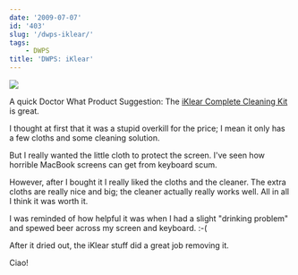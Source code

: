 ```yaml
---
date: '2009-07-07'
id: '403'
slug: '/dwps-iklear/'
tags:
    - DWPS
title: 'DWPS: iKlear'
---
```


[![](//ws-na.amazon-adsystem.com/widgets/q?_encoding=UTF8&ASIN=B0023WU6OI&Format=_SL250_&ID=AsinImage&MarketPlace=US&ServiceVersion=20070822&WS=1&tag=thedocwha-20&language=en_US)](https://www.amazon.com/gp/product/B0023WU6OI/ref=as_li_ss_il?ie=UTF8&sa-no-redirect=1&linkCode=li3&tag=thedocwha-20&linkId=d27395ef3452421dd977df2124ac3004&language=en_US)<img src="https://ir-na.amazon-adsystem.com/e/ir?t=thedocwha-20&amp;language=en_US&amp;l=li3&amp;o=1&amp;a=B0023WU6OI" width="1" height="1" />

A quick Doctor What Product Suggestion: The
[iKlear Complete Cleaning Kit](https://amzn.to/2txV8aH) is great.

I thought at first that it was a stupid overkill for the price; I mean it only
has a few cloths and some cleaning solution.

<!-- more -->

But I really wanted the little cloth to protect the screen. I've seen how
horrible MacBook screens can get from keyboard scum.

However, after I bought it I really liked the cloths and the cleaner. The
extra cloths are really nice and big; the cleaner actually really works well.
All in all I think it was worth it.

I was reminded of how helpful it was when I had a slight "drinking problem"
and spewed beer across my screen and keyboard. :-(

After it dried out, the iKlear stuff did a great job removing it.

Ciao!
